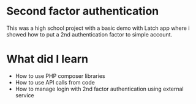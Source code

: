 # Second factor authentication
This was a high school project with a basic demo with Latch app where i showed how to put a 2nd authentication factor to simple account.

# What did I learn
- How to use PHP composer libraries
- How to use API calls from code
- How to manage login with 2nd factor authentication using external service

